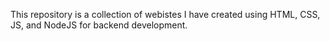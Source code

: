 This repository is a collection of webistes I have created using HTML, CSS, JS, and NodeJS for backend development.
